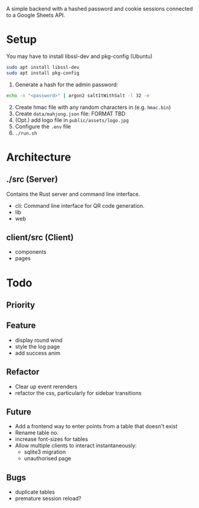 A simple backend with a hashed password and cookie sessions connected to a Google Sheets API.

# Setup

You may have to install libssl-dev and pkg-config (Ubuntu)

```bash
sudo apt install libssl-dev
sudo apt install pkg-config
```

1. Generate a hash for the admin password:

```bash
echo -n "<password>" | argon2 saltItWithSalt -l 32 -e
```

2. Create hmac file with any random characters in (e.g. `hmac.bin`)
3. Create `data/mahjong.json` file:
   FORMAT TBD
4. (Opt.) add logo file in `public/assets/logo.jpg`
5. Configure the `.env` file
6. `./run.sh`

# Architecture

## ./src (Server)

Contains the Rust server and command line interface.

-   cli: Command line interface for QR code generation.
-   lib
-   web

## client/src (Client)

-   components
-   pages

# Todo

## Priority

## Feature

-   display round wind
-   style the log page
-   add success anim

## Refactor

-   Clear up event rerenders
-   refactor the css, particularly for sidebar transitions

## Future

-   Add a frontend way to enter points from a table that doesn't exist
-   Rename table no.
-   increase font-sizes for tables
-   Allow multiple clients to interact instantaneously:
    -   sqlite3 migration
    -   unauthorised page

## Bugs

-   duplicate tables
-   premature session reload?
